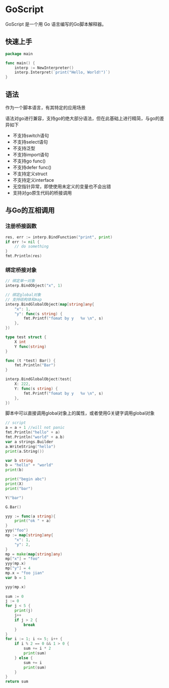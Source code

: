 # GoScript

GoScript 是一个用 Go 语言编写的Go脚本解释器。

## 快速上手

```go
package main

func main() {
	interp := NewInterpreter()
    interp.Interpret(`print("Hello, World!")`)
}
```

## 语法
作为一个脚本语言，有其特定的应用场景

语法对go进行兼容，支持go的绝大部分语法，但在此基础上进行精简，与go的差异如下

- 不支持switch语句
- 不支持select语句
- 不支持泛型
- 不支持import语句
- 不支持go func()
- 不支持defer func()
- 不支持定义struct
- 不支持定义interface
- 无空指针异常，即使使用未定义的变量也不会出错
- 支持对go原生代码的桥接调用

## 与Go的互相调用

### 注册桥接函数

```go
res, err := interp.BindFunction("print", print)
if err != nil {
    // do something
}
fmt.Println(res)
```

### 绑定桥接对象

```go
// 绑定单一对象
interp.BindObject("x", 1)

// 绑定global对象
// 支持结构体和map
interp.BindGlobalObject(map[string]any{
    "x": 1,
    "y": func(s string) {
        fmt.Printf("fomat by y   %v \n", s)
    },
})

type test struct {
	X int
	Y func(string)
}

func (t *test) Bar() {
	fmt.Println("Bar")
}

interp.BindGlobalObject(test{
	X: 222,
	Y: func(s string) {
		fmt.Printf("fomat by y   %v \n", s)
	},
})
```

脚本中可以直接调用global对象上的属性，或者使用G关键字调用global对象

```go
// script
a = a + 1 //will not panic
fmt.Println("hello" + a)
fmt.Println("world" + a.b)
var a strings.Builder
a.WriteString("hello")
print(a.String())

var b string
b = "hello" + "world"
print(b)

print("begin abc")
print(X)
print("bar")

Y("bar")

G.Bar()

yyy := func(a string){
	print("ok " + a)
}
yyy("foo")
mp := map[string]any{
	"x": 1,
	"y": 2,
}
mp = make(map[string]any)
mp["x"] = "foo"
yyy(mp.x)
mp["y"] = 4
mp.x = "foo jian"
var b = 1

yyy(mp.x)
	
sum := 0
j := 0
for j < 5 {
	print(j)
	j++
	if j > 2 {
		break	
	}
}
for i := 1; i <= 5; i++ {
	if i % 2 == 0 && 1 > 0 {
		sum += i * 2
		print(sum)
	} else {
		sum += i
		print(sum)
	}
}
return sum
```






